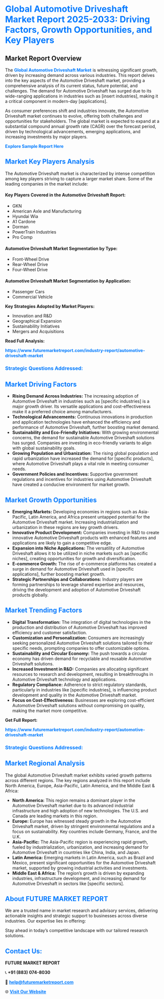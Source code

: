 <h1 style="color: #007BFF;">Global Automotive Driveshaft Market Report 2025-2033: Driving Factors, Growth Opportunities, and Key Players</h1>

<section id="overview">
<h2>Market Report Overview</h2>
<p>The <a href="https://www.futuremarketreport.com/industry-report/automotive-driveshaft-market" style="color: #007BFF; text-decoration: none;"><strong>Global Automotive Driveshaft Market</strong></a> is witnessing significant growth, driven by increasing demand across various industries. This report delves into the key aspects of the Automotive Driveshaft market, providing a comprehensive analysis of its current status, future potential, and challenges. The demand for Automotive Driveshaft has surged due to its wide-ranging applications in industries such as [insert industries], making it a critical component in modern-day [applications].</p>
<p>As consumer preferences shift and industries innovate, the Automotive Driveshaft market continues to evolve, offering both challenges and opportunities for stakeholders. The global market is expected to expand at a substantial compound annual growth rate (CAGR) over the forecast period, driven by technological advancements, emerging applications, and increasing investments by major players.</p>
</section>

<section id="overview">
<p><a href="https://www.futuremarketreport.com/request-sample/reportId=56191" style="color: #007BFF; text-decoration: none;"><strong>Explore Sample Report Here</strong></a></p>
</section>

<section id="key-players">
<h2 style="color: #007BFF;">Market Key Players Analysis</h2>
<p>The Automotive Driveshaft market is characterized by intense competition among key players striving to capture a larger market share. Some of the leading companies in the market include:</p>
<h4>Key Players Covered in the Automotive Driveshaft Report:</h4>
<ul><li>GKN</li><li>American Axle and Manufacturing</li><li>Hyundai Wia</li><li>A1 Cardone</li><li>Dorman</li><li>PowerTrain Industries</li><li>Pro Comp</li></ul>
<h4>Automotive Driveshaft Market Segmentation by Type:</h4>
<ul><li>Front-Wheel Drive</li><li>Rear-Wheel Drive</li><li>Four-Wheel Drive</li></ul>

<h4>Automotive Driveshaft Market Segmentation by Application:</h4>
<ul><li>Passenger Cars</li><li>Commercial Vehicle</li></ul>
<p><strong>Key Strategies Adopted by Market Players:</strong></p>
<ul>
<li>Innovation and R&D</li>
<li>Geographical Expansion</li>
<li>Sustainability Initiatives</li>
<li>Mergers and Acquisitions</li>
</ul>
</section>

<section>
<p><strong>Read Full Analysis: </strong></p><a href="https://www.futuremarketreport.com/industry-report/automotive-driveshaft-market" style="color: #007BFF; text-decoration: none;"><strong>https://www.futuremarketreport.com/industry-report/automotive-driveshaft-market</strong></a>
<h3 style="color: #007BFF;">Strategic Questions Addressed:</h3>
</section>

<section id="driving-factors">
<h2 style="color: #007BFF;">Market Driving Factors</h2>
<ul>
<li><strong>Rising Demand Across Industries:</strong> The increasing adoption of Automotive Driveshaft in industries such as [specific industries] is a major growth driver. Its versatile applications and cost-effectiveness make it a preferred choice among manufacturers.</li>
<li><strong>Technological Advancements:</strong> Continuous innovations in production and application technologies have enhanced the efficiency and performance of Automotive Driveshaft, further boosting market demand.</li>
<li><strong>Sustainability and Eco-Friendly Initiatives:</strong> With growing environmental concerns, the demand for sustainable Automotive Driveshaft solutions has surged. Companies are investing in eco-friendly variants to align with global sustainability goals.</li>
<li><strong>Growing Population and Urbanization:</strong> The rising global population and rapid urbanization have increased the demand for [specific products], where Automotive Driveshaft plays a vital role in meeting consumer needs.</li>
<li><strong>Government Policies and Incentives:</strong> Supportive government regulations and incentives for industries using Automotive Driveshaft have created a conducive environment for market growth.</li>
</ul>
</section>

<section id="growth-opportunities">
<h2 style="color: #007BFF;">Market Growth Opportunities</h2>
<ul>
<li><strong>Emerging Markets:</strong> Developing economies in regions such as Asia-Pacific, Latin America, and Africa present untapped potential for the Automotive Driveshaft market. Increasing industrialization and urbanization in these regions are key growth drivers.</li>
<li><strong>Innovative Product Development:</strong> Companies investing in R&D to create innovative Automotive Driveshaft products with enhanced features and applications are likely to gain a competitive edge.</li>
<li><strong>Expansion into Niche Applications:</strong> The versatility of Automotive Driveshaft allows it to be utilized in niche markets such as [specific niches], creating opportunities for growth and diversification.</li>
<li><strong>E-commerce Growth:</strong> The rise of e-commerce platforms has created a surge in demand for Automotive Driveshaft used in [specific applications], further boosting market growth.</li>
<li><strong>Strategic Partnerships and Collaborations:</strong> Industry players are forming partnerships to leverage shared expertise and resources, driving the development and adoption of Automotive Driveshaft products globally.</li>
</ul>
</section>

<section id="trending-factors">
<h2 style="color: #007BFF;">Market Trending Factors</h2>
<ul>
<li><strong>Digital Transformation:</strong> The integration of digital technologies in the production and distribution of Automotive Driveshaft has improved efficiency and customer satisfaction.</li>
<li><strong>Customization and Personalization:</strong> Consumers are increasingly seeking personalized Automotive Driveshaft solutions tailored to their specific needs, prompting companies to offer customizable options.</li>
<li><strong>Sustainability and Circular Economy:</strong> The push towards a circular economy has driven demand for recyclable and reusable Automotive Driveshaft solutions.</li>
<li><strong>Increased Investment in R&D:</strong> Companies are allocating significant resources to research and development, resulting in breakthroughs in Automotive Driveshaft technology and applications.</li>
<li><strong>Regulatory Compliance:</strong> Adherence to strict regulatory standards, particularly in industries like [specific industries], is influencing product development and quality in the Automotive Driveshaft market.</li>
<li><strong>Focus on Cost-Effectiveness:</strong> Businesses are exploring cost-efficient Automotive Driveshaft solutions without compromising on quality, making the market more competitive.</li>
</ul>
</section>

<section>
<p><strong>Get Full Report: </strong></p><a href="https://www.futuremarketreport.com/industry-report/automotive-driveshaft-market" style="color: #007BFF; text-decoration: none;"><strong>https://www.futuremarketreport.com/industry-report/automotive-driveshaft-market</strong></a>
<h3 style="color: #007BFF;">Strategic Questions Addressed:</h3>
</section>


<section id="regional-analysis">
<h2 style="color: #007BFF;">Market Regional Analysis</h2>
<p>The global Automotive Driveshaft market exhibits varied growth patterns across different regions. The key regions analyzed in this report include North America, Europe, Asia-Pacific, Latin America, and the Middle East & Africa:</p>
<ul>
<li><strong>North America:</strong> This region remains a dominant player in the Automotive Driveshaft market due to its advanced industrial infrastructure and high adoption of new technologies. The U.S. and Canada are leading markets in this region.</li>
<li><strong>Europe:</strong> Europe has witnessed steady growth in the Automotive Driveshaft market, driven by stringent environmental regulations and a focus on sustainability. Key countries include Germany, France, and the U.K.</li>
<li><strong>Asia-Pacific:</strong> The Asia-Pacific region is experiencing rapid growth, fueled by industrialization, urbanization, and increasing demand for Automotive Driveshaft in countries like China, India, and Japan.</li>
<li><strong>Latin America:</strong> Emerging markets in Latin America, such as Brazil and Mexico, present significant opportunities for the Automotive Driveshaft market, supported by growing industrial activities and investments.</li>
<li><strong>Middle East & Africa:</strong> The region’s growth is driven by expanding industries, infrastructure development, and increasing demand for Automotive Driveshaft in sectors like [specific sectors].</li>
</ul>
</section>

<footer>
<h2 style="color: #007BFF;">About FUTURE MARKET REPORT</h2>
<p>We are a trusted name in market research and advisory services, delivering actionable insights and strategic support to businesses across diverse industries. Our expertise lies in offering:</p>

<p>Stay ahead in today’s competitive landscape with our tailored research solutions.</p>

<h2 style="color: #007BFF;">Contact Us:</h2>
<p><strong>FUTURE MARKET REPORT</strong></p>
<p>📞 <strong>+91 (883) 074-8030</strong></p>
<p>📧 <strong><a href="mailto:help@futuremarketreport.com" style="color: #007BFF;">help@futuremarketreport.com</a></strong></p>
<p>🌐 <strong><a href="https://www.futuremarketreport.com/" style="color: #007BFF;">Visit Our Website</a></strong></p>
</footer>